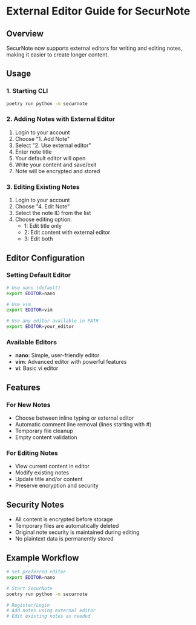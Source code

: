 # External Editor Guide for SecurNote

## Overview
SecurNote now supports external editors for writing and editing notes, making it easier to create longer content.

## Usage

### 1. Starting CLI
```bash
poetry run python -m securnote
```

### 2. Adding Notes with External Editor
1. Login to your account
2. Choose "1. Add Note"
3. Select "2. Use external editor"
4. Enter note title
5. Your default editor will open
6. Write your content and save/exit
7. Note will be encrypted and stored

### 3. Editing Existing Notes
1. Login to your account
2. Choose "4. Edit Note"
3. Select the note ID from the list
4. Choose editing option:
   - 1: Edit title only
   - 2: Edit content with external editor
   - 3: Edit both

## Editor Configuration

### Setting Default Editor
```bash
# Use nano (default)
export EDITOR=nano

# Use vim
export EDITOR=vim

# Use any editor available in PATH
export EDITOR=your_editor
```

### Available Editors
- **nano**: Simple, user-friendly editor
- **vim**: Advanced editor with powerful features
- **vi**: Basic vi editor

## Features

### For New Notes
- Choose between inline typing or external editor
- Automatic comment line removal (lines starting with #)
- Temporary file cleanup
- Empty content validation

### For Editing Notes
- View current content in editor
- Modify existing notes
- Update title and/or content
- Preserve encryption and security

## Security Notes
- All content is encrypted before storage
- Temporary files are automatically deleted
- Original note security is maintained during editing
- No plaintext data is permanently stored

## Example Workflow
```bash
# Set preferred editor
export EDITOR=nano

# Start SecurNote
poetry run python -m securnote

# Register/Login
# Add notes using external editor
# Edit existing notes as needed
```
